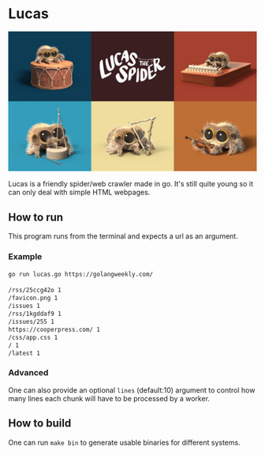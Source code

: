 # Lucas

![lucas-banner.jpg](/lucas-banner.jpg)

Lucas is a friendly spider/web crawler made in go. It's still quite young so it can only deal with simple HTML webpages.

## How to run

This program runs from the terminal and expects a url as an argument.

### Example

```shell
go run lucas.go https://golangweekly.com/

/rss/25ccg42o 1
/favicon.png 1
/issues 1
/rss/1kgddaf9 1
/issues/255 1
https://cooperpress.com/ 1
/css/app.css 1
/ 1
/latest 1
```

### Advanced

One can also provide an optional `lines` (default:10) argument to control how many lines each chunk will have to be processed by a worker.

## How to build

One can run `make bin` to generate usable binaries for different systems.
